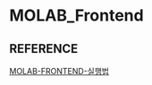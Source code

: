 # MOLAB_Frontend


## REFERENCE

[MOLAB-FRONTEND-실행법](https://github.com/MoLab-SCT/MOLAB_Frontend/wiki/MOLAB-FRONTEND-%EC%8B%A4%ED%96%89%EB%B2%95)

